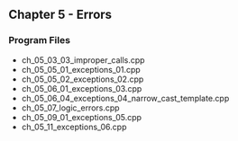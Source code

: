 ## Chapter 5 - Errors

### Program Files
* ch\_05\_03\_03\_improper\_calls.cpp
* ch\_05\_05\_01\_exceptions\_01.cpp
* ch\_05\_05\_02\_exceptions\_02.cpp
* ch\_05\_06\_01\_exceptions\_03.cpp
* ch\_05\_06\_04\_exceptions\_04\_narrow\_cast\_template.cpp
* ch\_05\_07\_logic\_errors.cpp
* ch\_05\_09\_01\_exceptions\_05.cpp
* ch\_05\_11\_exceptions\_06.cpp 
